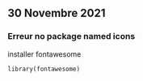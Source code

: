 ## 30 Novembre 2021
### Erreur no package named icons
installer fontawesome

```{r load_packages, message=FALSE, warning=FALSE, include=FALSE} 
library(fontawesome)
```

